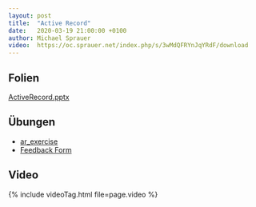 ```yaml
---
layout: post
title:  "Active Record"
date:   2020-03-19 21:00:00 +0100
author: Michael Sprauer
video:  https://oc.sprauer.net/index.php/s/3wMdQFRYnJqYRdF/download 
---
```


## Folien
   [ActiveRecord.pptx](ActiveRecord.pptx)

## Übungen
   * [ar_exercise](https://github.com/DHBW-KA/rails_03_ar-exercise)
   * [Feedback Form](https://oc.sprauer.net/index.php/apps/forms/form/1fiBa2wf7nRbJR2m)
   
## Video
{% include videoTag.html file=page.video %}
 

